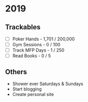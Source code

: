 # 2019

## Trackables
* [ ] Poker Hands - 1,701 / 200,000
* [ ] Gym Sessions - 0 / 100
* [ ] Track MFP Days - 1 / 250
* [ ] Read Books - 0 / 5

## Others
* Shower ever Saturdays & Sundays
* Start blogging
* Create personal site
